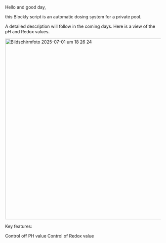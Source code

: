 Hello and good day,

this Blockly script is an automatic dosing system for a private pool.

A detailed description will follow in the coming days.
Here is a view of the pH and Redox values.

<img width="583" alt="Bildschirmfoto 2025-07-01 um 18 26 24" src="https://github.com/user-attachments/assets/ad180696-ba3c-4e5e-ade4-a18830763e82" />

Key features:

Control off PH value
Control of Redox value
